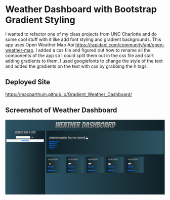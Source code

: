 # Weather Dashboard with Bootstrap Gradient Styling
I wanted to refactor one of my class projects from UNC Charlotte and do some cool stuff with it like add font styling and gradient backgrounds. This app uses Open Weather Map Api https://rapidapi.com/community/api/open-weather-map.  I added a css file and figured out how to rename all the components of the app so I could split them out in the css file and start adding gradients to them. I used googlefonts to change the style of the text and added the gradients on the text with css by grabbing the h tags.

## Deployed Site 
https://macparthum.github.io/Gradient_Weather_Dashboard/

## Screenshot of Weather Dashboard

![Gradient Weather Map](assets/gradientWeather.png)
